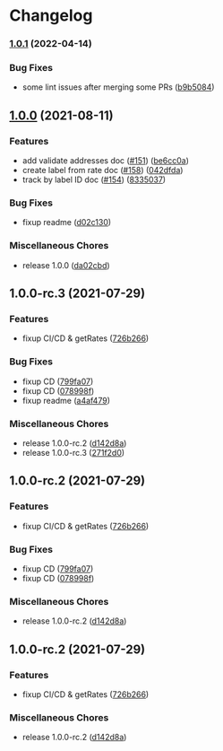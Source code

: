 # Changelog

### [1.0.1](https://www.github.com/ShipEngine/shipengine-js/compare/v1.0.0...v1.0.1) (2022-04-14)


### Bug Fixes

* some lint issues after merging some PRs ([b9b5084](https://www.github.com/ShipEngine/shipengine-js/commit/b9b5084518be26e6ec50375341b6ab0ff80e9083))

## [1.0.0](https://www.github.com/ShipEngine/shipengine-js/compare/v1.0.0-rc.3...v1.0.0) (2021-08-11)


### Features

* add validate addresses doc ([#151](https://www.github.com/ShipEngine/shipengine-js/issues/151)) ([be6cc0a](https://www.github.com/ShipEngine/shipengine-js/commit/be6cc0a452a7d14b0ae3cdf087c621b651616261))
* create label from rate doc ([#158](https://www.github.com/ShipEngine/shipengine-js/issues/158)) ([042dfda](https://www.github.com/ShipEngine/shipengine-js/commit/042dfdaec6fc79f16e36f71ef914f3104e950393))
* track by label ID doc ([#154](https://www.github.com/ShipEngine/shipengine-js/issues/154)) ([8335037](https://www.github.com/ShipEngine/shipengine-js/commit/8335037fe904d1c94fc20f9920e5f9602a8fcb9f))


### Bug Fixes

* fixup readme ([d02c130](https://www.github.com/ShipEngine/shipengine-js/commit/d02c130b31c20604fc528cf0e87055e65c72dffa))


### Miscellaneous Chores

* release 1.0.0 ([da02cbd](https://www.github.com/ShipEngine/shipengine-js/commit/da02cbda8ac66c0778f77d6370f6aaac240241d4))

## 1.0.0-rc.3 (2021-07-29)


### Features

* fixup CI/CD & getRates ([726b266](https://www.github.com/ShipEngine/shipengine-js/commit/726b26649e166e1b2cb305c169379ec097314e61))


### Bug Fixes

* fixup CD ([799fa07](https://www.github.com/ShipEngine/shipengine-js/commit/799fa0714f838daeefa9646a6736397a9793b6c6))
* fixup CD ([078998f](https://www.github.com/ShipEngine/shipengine-js/commit/078998f159a260a57c7af68e377118d9a3264c93))
* fixup readme ([a4af479](https://www.github.com/ShipEngine/shipengine-js/commit/a4af479855a87804c332cf0187ca2610cbbcf48e))


### Miscellaneous Chores

* release 1.0.0-rc.2 ([d142d8a](https://www.github.com/ShipEngine/shipengine-js/commit/d142d8a73b2c6e5c28cb756efd05b24514fa8b6d))
* release 1.0.0-rc.3 ([271f2d0](https://www.github.com/ShipEngine/shipengine-js/commit/271f2d04950cb791341da1ed40c6e01faa6ea46c))

## 1.0.0-rc.2 (2021-07-29)


### Features

* fixup CI/CD & getRates ([726b266](https://www.github.com/ShipEngine/shipengine-js/commit/726b26649e166e1b2cb305c169379ec097314e61))


### Bug Fixes

* fixup CD ([799fa07](https://www.github.com/ShipEngine/shipengine-js/commit/799fa0714f838daeefa9646a6736397a9793b6c6))
* fixup CD ([078998f](https://www.github.com/ShipEngine/shipengine-js/commit/078998f159a260a57c7af68e377118d9a3264c93))


### Miscellaneous Chores

* release 1.0.0-rc.2 ([d142d8a](https://www.github.com/ShipEngine/shipengine-js/commit/d142d8a73b2c6e5c28cb756efd05b24514fa8b6d))

## 1.0.0-rc.2 (2021-07-29)


### Features

* fixup CI/CD & getRates ([726b266](https://www.github.com/ShipEngine/shipengine-js/commit/726b26649e166e1b2cb305c169379ec097314e61))


### Miscellaneous Chores

* release 1.0.0-rc.2 ([d142d8a](https://www.github.com/ShipEngine/shipengine-js/commit/d142d8a73b2c6e5c28cb756efd05b24514fa8b6d))
